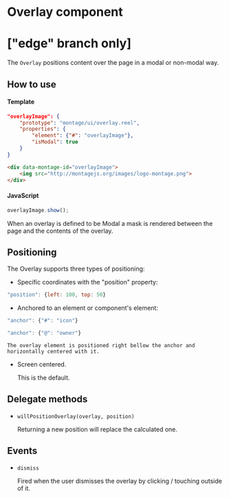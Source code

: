 # Overlay component
# ["edge" branch only]
The `Overlay` positions content over the page in a modal or non-modal way.

## How to use
#### Template
```json
"overlayImage": {
    "prototype": "montage/ui/overlay.reel",
    "properties": {
        "element": {"#": "overlayImage"},
        "isModal": true
    }
}
```
```html
<div data-montage-id="overlayImage">
    <img src="http://montagejs.org/images/logo-montage.png">
</div>
```
#### JavaScript
```javascript
overlayImage.show();
```

When an overlay is defined to be Modal a mask is rendered between the page and the contents of the overlay.

## Positioning
The Overlay supports three types of positioning:
- Specific coordinates with the "position" property:
```javascript
"position": {left: 100, top: 50}
```
- Anchored to an element or component's element:
```javascript
"anchor": {"#": "icon"}
```
```javascript
"anchor": {"@": "owner"}
```
    The overlay element is positioned right bellow the anchor and horizontally centered with it.
- Screen centered.

    This is the default.

## Delegate methods
- `willPositionOverlay(overlay, position)`

    Returning a new position will replace the calculated one.

## Events
- `dismiss`

    Fired when the user dismisses the overlay by clicking / touching outside of it.